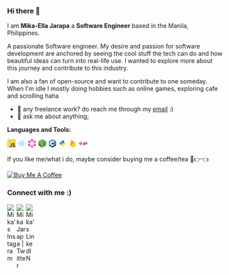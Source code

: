### Hi there 👋


I am **Mika-Ella Jarapa** a **Software Engineer** based in the Manila, Philippines.
<br />

A passionate Software engineer. My desire and passion for software development are anchored by seeing the cool stuff the tech can do and how beautiful ideas can turn into real-life use. I wanted to explore more about this journey and contribute to this industry.

I am also a fan of open-source and want to contribute to one someday. When I'm idle I mostly doing hobbies such as online games, exploring cafe and scrolling haha
  
- 💼 any freelance work? do reach me through my [email](mailto:mikaellajarapa@gmail.com) :)
- 💬 ask me about anything;

**Languages and Tools:**  

<code><img height="20" src="https://raw.githubusercontent.com/github/explore/80688e429a7d4ef2fca1e82350fe8e3517d3494d/topics/javascript/javascript.png"></code>
<code><img height="20" src="https://raw.githubusercontent.com/github/explore/80688e429a7d4ef2fca1e82350fe8e3517d3494d/topics/react/react.png"></code>
<code><img height="20" src="https://raw.githubusercontent.com/github/explore/5c058a388828bb5fde0bcafd4bc867b5bb3f26f3/topics/graphql/graphql.png"></code>
<code><img height="20" src="https://raw.githubusercontent.com/github/explore/80688e429a7d4ef2fca1e82350fe8e3517d3494d/topics/nodejs/nodejs.png"></code>
<code><img height="20" src="https://raw.githubusercontent.com/github/explore/80688e429a7d4ef2fca1e82350fe8e3517d3494d/topics/cpp/cpp.png"></code>
<code><img height="20" src="https://raw.githubusercontent.com/github/explore/80688e429a7d4ef2fca1e82350fe8e3517d3494d/topics/python/python.png"></code>
<code><img height="20" src="https://raw.githubusercontent.com/github/explore/80688e429a7d4ef2fca1e82350fe8e3517d3494d/topics/firebase/firebase.png"></code>
<code><img height="20" src="https://raw.githubusercontent.com/github/explore/80688e429a7d4ef2fca1e82350fe8e3517d3494d/topics/git/git.png"></code>

If you like me/what i do, maybe consider buying me a coffee/tea 🥺👉👈
<br>

<a href="https://www.buymeacoffee.com/mikajarapa" target="_blank"><img src="https://cdn.buymeacoffee.com/buttons/v2/default-red.png" alt="Buy Me A Coffee" width="150" ></a>

### Connect with me :)
<a href="https://www.instagram.com/mikahyphenella">
  <img align="left" alt="Mika's Instagram" width="22px" src="https://raw.githubusercontent.com/hussainweb/hussainweb/main/icons/instagram.png" />
</a>
<a href="https://twitter.com/mkjrp">
  <img align="left" alt="Mika Jarapa | Twitter" width="22px" src="https://raw.githubusercontent.com/hussainweb/hussainweb/main/icons/twitter.png" />
</a>
<a href="https://linkedin.com/in/mikajarapa">
  <img align="left" alt="Mika's LinkedIN" width="22px" src="https://raw.githubusercontent.com/hussainweb/hussainweb/main/icons/linkedin.png" />
</a>
